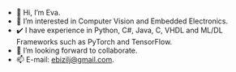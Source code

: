 - 👋 Hi, I’m Eva.
- 👀 I’m interested in Computer Vision and Embedded Electronics. 
- ✔️ I have experience in Python, C#, Java, C, VHDL and ML/DL Frameworks such as PyTorch and TensorFlow.
- 💞️ I’m looking forward to collaborate.
- 📫 E-mail: ebizilj@gmail.com.
